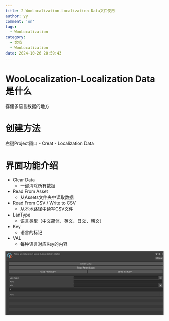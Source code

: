 ```yaml
---
title: 2-WooLocalization-Localization Data文件使用
author: yy
comment: 'on'
tags:
  - WooLocalization
category:
  - 文档
  - WooLocalization
date: 2024-10-26 20:59:43
---
```

# WooLocalization-Localization Data 是什么
存储多语言数据的地方


# 创建方法
右键Project窗口 - Creat - Localization Data

# 界面功能介绍
* Clear Data
  * 一键清除所有数据
* Read From Asset
  * 从Assets文件夹中读取数据
* Read From CSV / Write to CSV 
  * 从本地路径中读写CSV文件
* LanType 
  * 语言类型（中文简体、英文、日文、韩文）
* Key
  * 语言的标记
* VAL 
  * 每种语言对应Key的内容


![](../../../Pic/Doc/WooLocalization/LocalizationData文件.png)